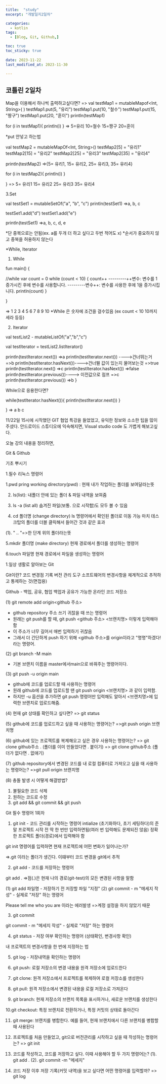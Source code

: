 ```yaml
---
title:  "study" 
excerpt: "개발일지2일차"

categories:
  - kotlin
tags:
  - [Blog, Git, Github,]

toc: true
toc_sticky: true
 
date: 2023-11-22
last_modified_at: 2023-11-30

---
```



## 코틀린 2일차

Map을 이용해서 하나씩 출력하고싶다면?
=>
val testMap1 = mutableMapof<Int, String>( )
testMap1.put(5, "유리")
testMap1.put(10, "철수")
testMap1.put(15, "짱구")
testMap1.put(20, "훈이")
println(testMap1)

for (i in testMap1){
println(i)
}
=>
5=유리
10=철수
15=짱구
20=훈이

*put 안넣고 하는법

val testMap2 = mutableMapOf<Int, String>()
testMap2[5] = "유리1"
testMap2[15] = "유리2"
testMap2[25] = "유리3"
testMap2[35] = "유리4"

println(testMap2)
=>{5= 유리1, 15= 유리2, 25= 유리3, 35= 유리4}

for (i in testMap2){
println(i)
}

}
=>
5= 유리1
15= 유리2
25= 유리3
35= 유리4


3.Set


val testSet1 = mutableSetOf("a", "b", "c")
println(testSet1)
=>a, b, c

testSet1.add("d")
testSet1.add("e")

println(testSet1)
=>a, b, c, d, e

*단 중복으로는 안됨(ex. a를 두개 더 하고 싶다고 두번 적어도 x)
*순서가 중요하지 않고 중복을 허용하지 않는다

*While, Iterator

1. While

fun main() {

//while
var count = 0
while (count < 10) {
count++   ---------++변수: 변수를 1 증가시킨 후에 변수를 사용합니다.
              ---------변수++: 변수를 사용한 후에 1을 증가시킵니다.
println(count)
}

}

=>
1
2
3
4
5
6
7
8
9
10
*While 은 숫자에 조건을 걸수있음 (ex count < 10 10까지 세라 등등)

2. Iterator

val testList2 - mutableListOf("a","b","c")

val testIterator = testList2.listIterator()

println(testIterator.next())
=>a
println(testIterator.next()) ---->건너뛰는거
=>b
println(testIterator.hasNext())---->건너뛸 값이 있는지 물어보는것
=>true
println(testIterator.next()
=>c
println(testIterator.hasNext())
=>false
println(testIterator.previous())----> 이전값으로 점프
=>c
println(testIterator.previous())
=>b
}

While으로 응용한다면?

while(testIterator.hasNext()){
println(testIterator.next())
}


}
=>
a
b
c


11/22일 15시에 시작했던 GIT 협업 특강을 들었었고, 유익한 정보와 소소한 팁을 많이 주셨다. 
안드로이드 스튜디오에 익숙해지면, Visual studio code 도 가볍게 해보고싶다.

오늘 강의 내용을 정리하면, 

Git & Github

  기초 뿌시기

1.필수 리눅스 명령어

1.pwd pring working directory(pwd) : 현재 내가 작업하는 폴더를 보여달라는뜻

2. ls(list): 내폴더 안에 있는 폴더 & 파일 내역을 보여줌

3. ls -a (list all)
숨겨진 파일(보통. 으로 시작함)도 모두 볼 수 있음

4. cd 폴더명 (change directory)
ls 명령어에서 확인된 폴더로 이동 가능
마치 데스크탑의 폴더를 더블 클릭해서 들어간 것과 같은 효과

(1).  " .. "=>한 단계 위의 폴더라는뜻

5.mkdir 폴더명 (make directory)
현재 경로에서 폴더를 생성하는 명령어

6.touch 파일명
현재 경로에서 파일을 생성하는 명령어

1.일상 생활로 알아보는 Git

Git이란?
코드 변경점 기록
버전 관리 도구
소프트웨어의 변경사항을 체계적으로 추적하고 통제하는 것(면접용)

Github - 백업, 공유, 협업
백업과 공유가 가능한 온라인 코드 저장소

(1) git remote add origin<github 주소>

- github repository 주소 쓰기 귀찮을 때 쓰는 명령어
- 원래는 git push를 할 때, git push <github 주소> <브랜치명> 이렇게 입력해야 함
- 이 주소가 너무 길어서 매번 입력하기 귀찮음
- 그래서 더 간단하게 push 하기 위해 <github 주소>를 origin이라고 "명명"하겠다! 라는 명령어.

(2) git branch -M main
- 기본 브랜치 이름을 master에서main으로 바꿔주는 명령어이다.

(3) git push -u origin main
- github에 코드를 업로드할 때 사용하는 명령어
- 원래 github에 코드를 업로드할 땐 git push origin <브랜치명> 과 같이 입력함.
- 하지만 -u 옵션을 추가하면 git push 명령어만 입력해도 알아서 <브랜치명>에 입력한 브랜치로 업로드해줌.

(4) 현재 git 상태를 확인하고 싶다면?
=> git status

(5) github에 코드를 업로드하고 싶을 때 사용하는 명령어는?
=>git push origin 브랜치명

(6) github에 있는 프로젝트를 복제해오고 싶은 경우 사용하는 명령어는?
=> git clone github주소 . (폴더를 이미 만들었다면 . 붙이기)
=> git clone github주소 (폴더가 없다면 . 없애기)

(7)  github repository에서 변경된 코드를 내 로컬 컴퓨터로 가져오고 싶을 때 
사용하는 명령어는?
=>git pull origin 브랜치명

(8) 충돌 발생 시 어떻게 해결방법?
1. 불필요한 코드 삭제
2. 원하는 코드로 수정
3. git add && git commit && git push


Git 필수 명령어
1회차

1. git init - 코드 관리를 시작하는 명령어
intialize (초기화하다, 초기 세팅하다)의 준말
프로젝트 시작 전 딱 한 번만 입력하면됨(여러 번 입력해도 문제되진 않음)
정확한 프로젝트 폴더(경로)에서 입력해야 함

git init 명령어를 입력하면 현재 프로젝트에 어떤 변화가 일어나는가?

=>.git 이라는 폴더가 생긴다. 이떄부터 코드 변경을 git에서 추적

2. git add - 코드를 저장하는 명령어

git add .   =>점(.)은 현재 나의 경로(git-test)의 모든 변경된 사항을 말함

(1) git add 파일명 - 저장하기 전 저장할 파일 "지정"
(2) git commit - m "메세지 작성" - 실제로 "저장" 하는 명령어
 
Please tell me who you are 이라는 에러발생
=>계정 설정을 하지 않았기 때문

3. git commit

git commit - m "메세지 작성" - 실제로 "저장" 하는 명령어

4. git status - 저장 여부 확인하는 명령어 (상태확인, 변경사항 확인)

내 프로젝트의 변경사항을 한 번에 지정하는 법

5. git log - 저장내역을 확인하는 명령어

6. git push: 로컬 저장소의 변경 내용을 원격 저장소에 업로드한다

7. git clone: 원격 저장소에서 프로젝트를 복제하여 로컬 저장소를 생성한다

8. git pull: 원격 저장소에서 변경된 내용을 로컬 저장소로 가져온다

9. git branch: 현재 저장소의 브랜치 목록을 표시하거나, 새로운 브랜치를 생성한다

10.git checkout: 특정 브랜치로 전환하거나, 특정 커밋의 상태로 돌아간다

11. git merge: 브랜치를 병합한다. 예를 들어, 현재 브랜치에서 다른 브랜치를 병합할 때 사용된다
  

1. 프로젝트를 처음 만들었고, git으로 버전관리를 시작하고 싶을 때 작성하는 명령어는?
=> git init

2. 코드를 작성하고, 코드를 저장하고 싶다. 이때 사용해야 할 두 가지 명령어는?
(1). git add .
(2). git commit -m "메세지"

3. 코드 저장 이후 저장 기록(커밋 내역)을 보고 싶다면 어떤 명령어를 입력할까?
=> git log
